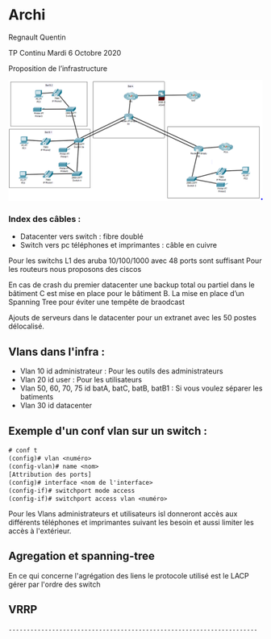 # Archi

Regnault Quentin


TP Continu
Mardi 6 Octobre 2020 



Proposition de l’infrastructure

<img src="img/schematechnique.png">

<br>

### Index des câbles :
* Datacenter vers switch : fibre doublé 
* Switch vers pc téléphones et imprimantes : câble en cuivre

Pour les switchs L1 des aruba 10/100/1000 avec 48 ports sont suffisant
Pour les routeurs nous proposons des ciscos

En cas de crash du premier datacenter une backup total ou partiel dans le bâtiment C est mise en place pour le bâtiment B.
La mise en place d’un Spanning Tree pour éviter une tempête de braodcast

Ajouts de serveurs dans le datacenter pour un extranet avec les 50 postes délocalisé.


## Vlans dans l'infra :
* Vlan 10 id administrateur : Pour les outils des administrateurs 
* Vlan 20 id user : Pour les utilisateurs 
* Vlan 50, 60, 70, 75 id batA, batC, batB, batB1  : Si vous voulez séparer les batiments
* Vlan 30 id datacenter 

## Exemple d'un conf vlan sur un switch :

```
# conf t
(config)# vlan <numéro>
(config-vlan)# name <nom>
[Attribution des ports]
(config)# interface <nom de l'interface>
(config-if)# switchport mode access
(config-if)# switchport access vlan <numéro>
```


Pour les Vlans administrateurs et utilisateurs isl donneront accès aux différents téléphones et imprimantes suivant les besoin et aussi limiter les accès à l'extérieur.

## Agregation et spanning-tree

En ce qui concerne l'agrégation des liens le protocole utilisé est le LACP gérer par l'ordre des switch 

## VRRP




```--------------------------------------------------------------------- ```

